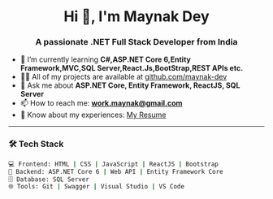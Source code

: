 <h1 align="center">Hi 👋, I'm Maynak Dey</h1>
<h3 align="center">A passionate .NET Full Stack Developer from India</h3>

- 🌱 I’m currently learning **C#,ASP.NET Core 6,Entity Framework,MVC,SQL Server,React.Js,BootStrap,REST APIs etc.**
- 👨‍💻 All of my projects are available at [github.com/maynak-dev](https://github.com/maynak-dev)
- 💬 Ask me about **ASP.NET Core, Entity Framework, ReactJS, SQL Server**
- 📫 How to reach me: **work.maynak@gmail.com**
- 📄 Know about my experiences: [My Resume](#)

---

### 🛠️ Tech Stack
```bash
💻 Frontend: HTML | CSS | JavaScript | ReactJS | Bootstrap  
🧠 Backend: ASP.NET Core 6 | Web API | Entity Framework Core  
🗄️ Database: SQL Server  
🌐 Tools: Git | Swagger | Visual Studio | VS Code  
